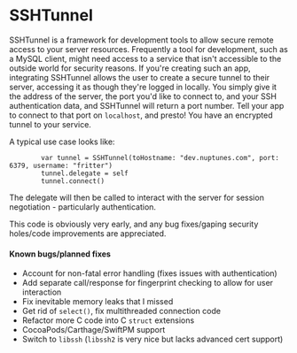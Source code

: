 # SSHTunnel

SSHTunnel is a framework for development tools to allow secure remote access to your server resources. Frequently a tool for development, such as a MySQL client, might need access to a service that isn't accessible to the outside world for security reasons. If you're creating such an app, integrating SSHTunnel allows the user to create a secure tunnel to their server, accessing it as though they're logged in locally. You simply give it the address of the server, the port you'd like to connect to, and your SSH authentication data, and SSHTunnel will return a port number. Tell your app to connect to that port on `localhost`, and presto! You have an encrypted tunnel to your service.

A typical use case looks like:

```
        var tunnel = SSHTunnel(toHostname: "dev.nuptunes.com", port: 6379, username: "fritter")
        tunnel.delegate = self
        tunnel.connect()
```

The delegate will then be called to interact with the server for session negotiation - particularly authentication.

This code is obviously very early, and any bug fixes/gaping security holes/code improvements are appreciated.

#### Known bugs/planned fixes

- Account for non-fatal error handling (fixes issues with authentication)
- Add separate call/response for fingerprint checking to allow for user interaction
- Fix inevitable memory leaks that I missed
- Get rid of `select()`, fix multithreaded connection code
- Refactor more C code into C `struct` extensions
- CocoaPods/Carthage/SwiftPM support
- Switch to `libssh` (`libssh2` is very nice but lacks advanced cert support)